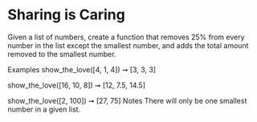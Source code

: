 # Sharing is Caring

Given a list of numbers, create a function that removes 25% from every number in the list except the smallest number, and adds the total amount removed to the smallest number.

Examples
show_the_love([4, 1, 4]) ➞ [3, 3, 3]

show_the_love([16, 10, 8]) ➞ [12, 7.5, 14.5]

show_the_love([2, 100]) ➞ [27, 75]
Notes
There will only be one smallest number in a given list.
